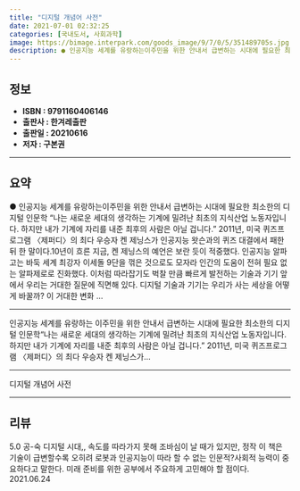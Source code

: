 ```yaml
---
title: "디지털 개념어 사전"
date: 2021-07-01 02:32:25
categories: [국내도서, 사회과학]
image: https://bimage.interpark.com/goods_image/9/7/0/5/351489705s.jpg
description: ● 인공지능 세계를 유랑하는이주민을 위한 안내서 급변하는 시대에 필요한 최소한의 디지털 인문학 “나는 새로운 세대의 생각하는 기계에 밀려난 최초의 지식산업 노동자입니다. 하지만 내가 기계에 자리를 내준 최후의 사람은 아닐 겁니다.” 2011년, 미국 퀴즈프로그램 〈제퍼디〉의 최다 우승
---
```


## **정보**

- **ISBN : 9791160406146**
- **출판사 : 한겨레출판**
- **출판일 : 20210616**
- **저자 : 구본권**

------



## **요약**

●  인공지능 세계를 유랑하는이주민을 위한 안내서 급변하는 시대에 필요한 최소한의 디지털 인문학 “나는 새로운 세대의 생각하는 기계에 밀려난 최초의 지식산업 노동자입니다. 하지만 내가 기계에 자리를 내준 최후의 사람은 아닐 겁니다.” 2011년, 미국 퀴즈프로그램 〈제퍼디〉의 최다 우승자 켄 제닝스가 인공지능 왓슨과의 퀴즈 대결에서 패한 뒤 한 말이다.10년이 흐른 지금, 켄 제닝스의 예언은 보란 듯이 적중했다. 인공지능 알파고는 바둑 세계 최강자 이세돌 9단을 꺾은 것으로도 모자라 인간의 도움이 전혀 필요 없는 알파제로로 진화했다. 이처럼 따라잡기도 벅찰 만큼 빠르게 발전하는 기술과 기기 앞에서 우리는 거대한 질문에 직면해 있다. 디지털 기술과 기기는 우리가 사는 세상을 어떻게 바꿀까? 이 거대한 변화 ...

------

인공지능 세계를 유랑하는 이주민을 위한 안내서
급변하는 시대에 필요한 최소한의 디지털 인문학“나는 새로운 세대의 생각하는 기계에 밀려난 최초의 지식산업 노동자입니다. 하지만 내가 기계에 자리를 내준 최후의 사람은 아닐 겁니다.” 2011년, 미국 퀴즈프로그램 〈제퍼디〉의 최다 우승자 켄 제닝스가... 

------


디지털 개념어 사전 

------


## **리뷰** 

5.0 공-숙 디지털 시대,, 속도를 따라가지 못해 조바심이 날 때가 있지만, 정작 이 책은 기술이 급변할수록 오히려 로봇과 인공지능이 따라 할 수 없는 인문적?사회적 능력이 중요하다고 말한다. 미래 준비를 위한 공부에서 주요하게 고민해야 할 점이다. 2021.06.24 <br/>